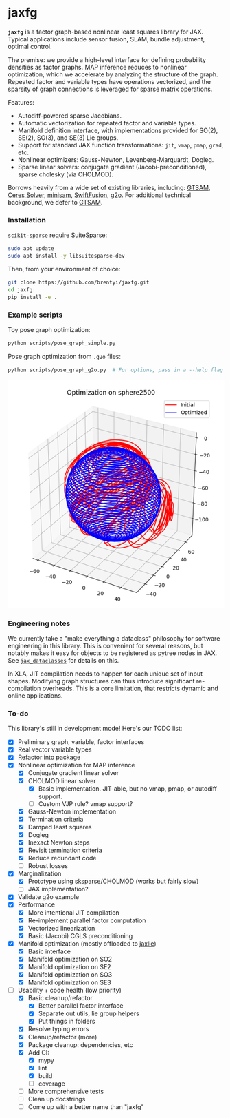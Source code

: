 # jaxfg

**`jaxfg`** is a factor graph-based nonlinear least squares library for JAX.
Typical applications include sensor fusion, SLAM, bundle adjustment, optimal
control.

The premise: we provide a high-level interface for defining probability
densities as factor graphs. MAP inference reduces to nonlinear optimization,
which we accelerate by analyzing the structure of the graph. Repeated factor and
variable types have operations vectorized, and the sparsity of graph connections
is leveraged for sparse matrix operations.

Features:

- Autodiff-powered sparse Jacobians.
- Automatic vectorization for repeated factor and variable types.
- Manifold definition interface, with implementations provided for SO(2), SE(2),
  SO(3), and SE(3) Lie groups.
- Support for standard JAX function transformations: `jit`, `vmap`, `pmap`,
  `grad`, etc.
- Nonlinear optimizers: Gauss-Newton, Levenberg-Marquardt, Dogleg.
- Sparse linear solvers: conjugate gradient (Jacobi-preconditioned), sparse
  cholesky (via CHOLMOD).

Borrows heavily from a wide set of existing libraries, including:
[GTSAM](https://gtsam.org/), [Ceres Solver](http://ceres-solver.org/),
[minisam](https://github.com/dongjing3309/minisam),
[SwiftFusion](https://github.com/borglab/SwiftFusion),
[g2o](https://github.com/RainerKuemmerle/g2o). For additional technical
background, we defer to [GTSAM](https://gtsam.org/tutorials/intro.html).

### Installation

`scikit-sparse` require SuiteSparse:

```bash
sudo apt update
sudo apt install -y libsuitesparse-dev
```

Then, from your environment of choice:

```bash
git clone https://github.com/brentyi/jaxfg.git
cd jaxfg
pip install -e .
```

### Example scripts

Toy pose graph optimization:

```bash
python scripts/pose_graph_simple.py
```

Pose graph optimization from `.g2o` files:

```bash
python scripts/pose_graph_g2o.py  # For options, pass in a --help flag
```

![](./scripts/data/optimized_sphere2500.png)

### Engineering notes

We currently take a "make everything a dataclass" philosophy for software
engineering in this library. This is convenient for several reasons, but notably
makes it easy for objects to be registered as pytree nodes in JAX. See
[`jax_dataclasses`](https://github.com/brentyi/jax_dataclasses) for details on
this.

In XLA, JIT compilation needs to happen for each unique set of input shapes.
Modifying graph structures can thus introduce significant re-compilation
overheads. This is a core limitation, that restricts dynamic and online
applications.

### To-do

This library's still in development mode! Here's our TODO list:

- [x] Preliminary graph, variable, factor interfaces
- [x] Real vector variable types
- [x] Refactor into package
- [x] Nonlinear optimization for MAP inference
  - [x] Conjugate gradient linear solver
  - [x] CHOLMOD linear solver
    - [x] Basic implementation. JIT-able, but no vmap, pmap, or autodiff
          support.
    - [ ] Custom VJP rule? vmap support?
  - [x] Gauss-Newton implementation
  - [x] Termination criteria
  - [x] Damped least squares
  - [x] Dogleg
  - [x] Inexact Newton steps
  - [x] Revisit termination criteria
  - [x] Reduce redundant code
  - [ ] Robust losses
- [x] Marginalization
  - [x] Prototype using sksparse/CHOLMOD (works but fairly slow)
  - [ ] JAX implementation?
- [x] Validate g2o example
- [x] Performance
  - [x] More intentional JIT compilation
  - [x] Re-implement parallel factor computation
  - [x] Vectorized linearization
  - [x] Basic (Jacobi) CGLS preconditioning
- [x] Manifold optimization (mostly offloaded to
      [jaxlie](https://github.com/brentyi/jaxlie))
  - [x] Basic interface
  - [x] Manifold optimization on SO2
  - [x] Manifold optimization on SE2
  - [x] Manifold optimization on SO3
  - [x] Manifold optimization on SE3
- [ ] Usability + code health (low priority)
  - [x] Basic cleanup/refactor
    - [x] Better parallel factor interface
    - [x] Separate out utils, lie group helpers
    - [x] Put things in folders
  - [x] Resolve typing errors
  - [x] Cleanup/refactor (more)
  - [x] Package cleanup: dependencies, etc
  - [x] Add CI:
    - [x] mypy
    - [x] lint
    - [x] build
    - [ ] coverage
  - [ ] More comprehensive tests
  - [ ] Clean up docstrings
  - [ ] Come up with a better name than "jaxfg"
